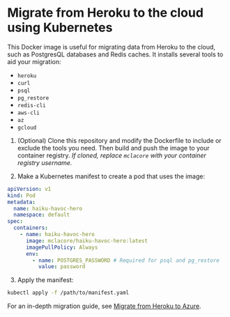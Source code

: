 # Migrate from Heroku to the cloud using Kubernetes

This Docker image is useful for migrating data from Heroku to the cloud, such as PostgresQL databases and Redis caches. It installs several tools to aid your migration:

- `heroku`
- `curl`
- `psql`
- `pg_restore`
- `redis-cli`
- `aws-cli`
- `az`
- `gcloud`

1. (Optional) Clone this repository and modify the Dockerfile to include or exclude the tools you need. Then build and push the image to your container registry. _If cloned, replace `mclacore` with your container registry username._

2. Make a Kubernetes manifest to create a pod that uses the image:

```yaml
apiVersion: v1
kind: Pod
metadata:
  name: haiku-havoc-hero
  namespace: default
spec:
  containers:
    - name: haiku-havoc-hero
      image: mclacore/haiku-havoc-hero:latest
      imagePullPolicy: Always
      env:
        - name: POSTGRES_PASSWORD # Required for psql and pg_restore
          value: password
```

3. Apply the manifest:

```bash
kubectl apply -f /path/to/manifest.yaml
```

For an in-depth migration guide, see [Migrate from Heroku to Azure](https://github.com/mclacore/heroku-to-azure).
